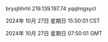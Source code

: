 brysjhhrhl 219.139.197.74 yqqlmgsycl

2024年 10月 27日 星期日 15:50:01 CST

2024年 10月 27日 星期日 07:50:01 GMT
